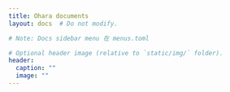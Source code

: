 ```yaml
---
title: Ohara documents
layout: docs  # Do not modify.

# Note: Docs sidebar menu 在 menus.toml 

# Optional header image (relative to `static/img/` folder).
header:
  caption: ""
  image: ""
---
```


